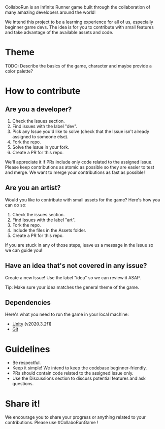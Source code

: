 CollaboRun is an Infinite Runner game built through the collaboration of many amazing developers around the world!

We intend this project to be a learning experience for all of us, especially beginner game devs. The idea is for you to contribute with small features and take advantage of the available assets and code.

# Theme

TODO: Describe the basics of the game, character and maybe provide a color palette?

# How to contribute

## Are you a developer?

1. Check the Issues section.
2. Find issues with the label "dev".
3. Pick any Issue you'd like to solve (check that the Issue isn't already assigned to someone else).
4. Fork the repo.
5. Solve the Issue in your fork.
6. Create a PR for this repo.

We'll appreciate it if PRs include only code related to the assigned Issue. Please keep contributions as atomic as possible so they are easier to test and merge. We want to merge your contributions as fast as possible!

## Are you an artist?

Would you like to contribute with small assets for the game? Here's how you can do so:

1. Check the issues section.
2. Find Issues with the label "art".
3. Fork the repo.
4. Include the files in the Assets folder.
5. Create a PR for this repo.

If you are stuck in any of those steps, leave us a message in the Issue so we can guide you!

## Have an idea that's not covered in any issue?

Create a new Issue! Use the label "idea" so we can review it ASAP.

Tip: Make sure your idea matches the general theme of the game.

## Dependencies
Here's what you need to run the game in your local machine:
- [Unity](https://unity.com/download) (v2020.3.2f1)
- [Git](https://git-scm.com/downloads)


# Guidelines

- Be respectful.
- Keep it simple! We intend to keep the codebase beginner-friendly.
- PRs should contain code related to the assigned Issue only.
- Use the Discussions section to discuss potential features and ask questions.

# Share it!

We encourage you to share your progress or anything related to your contributions. Please use #CollaboRunGame !
